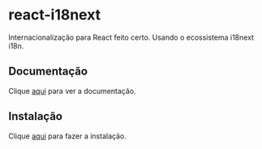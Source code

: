 # react-i18next

Internacionalização para React feito certo. Usando o ecossistema i18next i18n.

## Documentação

Clique [aqui](https://github.com/i18next/react-i18next) para ver a documentação.

## Instalação

Clique [aqui](https://www.npmjs.com/package/react-i18next) para fazer a instalação.